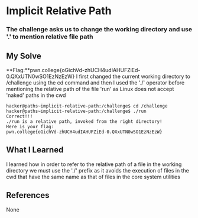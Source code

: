 # Implicit Relative Path
### The challenge asks us to change the working directory and use '.' to mention relative file path


## My Solve
**Flag:**pwn.college{oGichVd-zhUCH4udIAHUFZiEd-0.QXxUTN0wSO1EzNzEzW}
I first changed the current working directory to /challenge using the cd command
and then I used the './' operator before mentioning the relative path of the 
file 'run' as Linux does not accept 'naked' paths in the cwd


```
hacker@paths~implicit-relative-path:/challenge$ cd /challenge
hacker@paths~implicit-relative-path:/challenge$ ./run
Correct!!!
./run is a relative path, invoked from the right directory!
Here is your flag:
pwn.college{oGichVd-zhUCH4udIAHUFZiEd-0.QXxUTN0wSO1EzNzEzW}
```

## What I Learned
I learned how in order to refer to the relative path of a file in the working
directory we must use the './' prefix as it avoids the execution of files in 
the cwd that have the same name as that of files in the core system utilities

## References
None